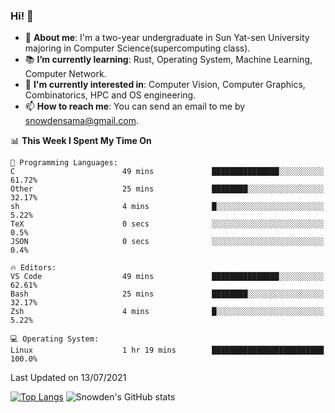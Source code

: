 ### Hi! 👋

+ :school: **About me**: I'm a two-year undergraduate in Sun Yat-sen University majoring in Computer Science(supercomputing class).
+ :books: **I’m currently learning**: Rust, Operating System, Machine Learning, Computer Network.
+ :lollipop: **I'm currently interested in**: Computer Vision, Computer Graphics, Combinatorics, HPC and OS engineering.
+ 📫 **How to reach me**: You can send an email to me by snowdensama@gmail.com.

<!--START_SECTION:waka-->
📊 **This Week I Spent My Time On** 

```text
💬 Programming Languages: 
C                        49 mins             ███████████████░░░░░░░░░░   61.72% 
Other                    25 mins             ████████░░░░░░░░░░░░░░░░░   32.17% 
sh                       4 mins              █░░░░░░░░░░░░░░░░░░░░░░░░   5.22% 
TeX                      0 secs              ░░░░░░░░░░░░░░░░░░░░░░░░░   0.5% 
JSON                     0 secs              ░░░░░░░░░░░░░░░░░░░░░░░░░   0.4%

🔥 Editors: 
VS Code                  49 mins             ███████████████░░░░░░░░░░   62.61% 
Bash                     25 mins             ████████░░░░░░░░░░░░░░░░░   32.17% 
Zsh                      4 mins              █░░░░░░░░░░░░░░░░░░░░░░░░   5.22%

💻 Operating System: 
Linux                    1 hr 19 mins        █████████████████████████   100.0%

```


 Last Updated on 13/07/2021
<!--END_SECTION:waka-->


[![Top Langs](https://github-readme-stats.vercel.app/api/top-langs/?username=lixk28&langs_count=8&layout=compact&hide_border=true)](https://github.com/lixk28/github-readme-stats)
![Snowden's GitHub stats](https://github-readme-stats.vercel.app/api?username=lixk28&show_icons=true&hide_border=true&count_private=true)



<!--
**lixk28/lixk28** is a ✨ _special_ ✨ repository because its `README.md` (this file) appears on your GitHub profile.

Here are some ideas to get you started:

- 🔭 I’m currently working on ...
- 🌱 I’m currently learning ...
- 👯 I’m looking to collaborate on ...
- 🤔 I’m looking for help with ...
- 💬 Ask me about ...
- 📫 How to reach me: ...
- 😄 Pronouns: ...
- ⚡ Fun fact: ...
  -->
